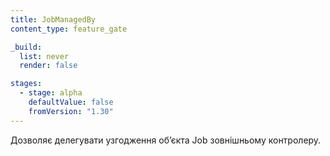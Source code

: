 ```yaml
---
title: JobManagedBy
content_type: feature_gate

_build:
  list: never
  render: false

stages:
  - stage: alpha
    defaultValue: false
    fromVersion: "1.30"
---
```

Дозволяє делегувати узгодження обʼєкта Job зовнішньому контролеру.
